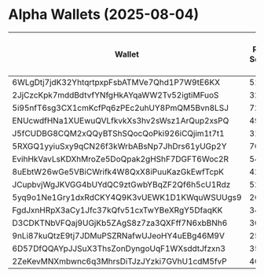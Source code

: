 # Alpha Wallets (2025-08-04)

| Wallet | Risk Score | Backtesting ROI (SOL) | Portfolio Value (USD) | SOL Balance | Farming Attempts / Total Tokens | Farming Ratio (%) | Median/Avg Risk of Last 10 Tokens | Median/Avg MC of Last 10 Tokens | Winrate (%) | ROI (%) | ROI (1D) (%) | Win Rate 1D (%) | Tokens (1D) | ROI (7D) (%) | Win Rate 7D (%) | Tokens (7D) | ROI (30D) (%) | Win Rate 30D (%) | Tokens (30D) | Realized Gains (USD) | Unrealized Gains (USD) | Median/Avg Holding Time (min) | Buy Size | Median/Avg Profit % Per Trade | Median/Avg Loss % Per Trade |
|----------|----------|----------|----------|----------|----------|----------|----------|----------|----------|----------|----------|----------|----------|----------|----------|----------|----------|----------|----------|----------|----------|----------|----------|----------|----------|
| 6WLgDtj7jdK32YhtqrtpxpFsbATMVe7Qhd1P7W9tE6KX | 51.80 | 954.47% | $2210.83 | 13.6363 | 1 / 102 | 0.98% | 4.00/4.30 | $76.38K/$353.34K | 50.98% | 14.60% | 6.93% | 87.50% | 6 | 231.58% | 54.84% | 31 | 107.41% | 51.72% | 87 | $3667.93 | $-13.68 | 31.15/742.19 | $76.47 | 6056.81%/9352.34% | -51.60%/-51.94% |
| 2JjCzcKpk7mddBdtvfYNfgHkAYqaWW2Tv52igtiMFuoS | 32.05 | 5.81% | $6273.58 | 7.9972 | 11 / 288 | 3.82% | 2.00/2.40 | $2.34M/$9.60M | 64.93% | 8.70% | 3.55% | 50.00% | 0 | 3.55% | 37.50% | 3 | 10.99% | 68.18% | 19 | $28984.03 | $1499.75 | 147.48/3495.31 | $212.20 | 10.36%/33.53% | -18.04%/-27.82% |
| 5i95nfT6sg3CX1cmKcfPq6zPEc2uhUY8PmQM5Bvn8LSJ | 72.33 | 5.13% | $3424.62 | 13.7522 | 0 / 16 | 0.00% | 4.50/4.20 | $5.46K/$19.55K | 62.50% | 108.15% | 0.49% | 100.00% | 1 | 2.26% | 50.00% | 3 | 201.32% | 66.67% | 9 | $6924.68 | $803.78 | 36.37/1641.70 | $161.40 | 37.64%/405.12% | -14.49%/-22.08% |
| ENUcwdfHNa1XUEwuQVLfkvkXs3hv2sWsz1ArQup2xsPQ | 49.92 | 4.04% | $6584.28 | 19.1974 | 5 / 150 | 3.33% | 7.00/5.50 | $79.72K/$150.36K | 51.33% | 28.03% | 17.34% | 100.00% | 0 | 10.87% | 66.67% | 3 | 92.44% | 34.88% | 41 | $16574.24 | $76.42 | 186.54/6199.41 | $127.07 | 25.18%/71.48% | -29.86%/-35.87% |
| J5fCUDBG8CQM2xQQyBTShSQocQoPki926iCQjim1t7t1 | 31.19 | 3.89% | $7525.54 | 8.3719 | 0 / 12 | 0.00% | 0.00/1.90 | $5.33M/$32.96M | 83.33% | 21.32% | 0.27% | 100.00% | 0 | 46.00% | 71.43% | 3 | 100.00% | 83.33% | 12 | $7857.53 | $290.82 | 3093.17/10864.84 | $507.60 | -/- | -/- |
| 5RXGQ1yyiuSxy9qCN26f3kWrbABsNp7JhDrs61yUGp2Y | 70.43 | 2.26% | $14009.92 | 29.6590 | 5 / 53 | 9.43% | 4.00/4.30 | $5.40K/$13.29K | 64.15% | 28.00% | 12.81% | 100.00% | 3 | 12.81% | 100.00% | 3 | 224.83% | 62.07% | 25 | $5160.26 | $226.99 | 12.50/1083.25 | $276.46 | 47.75%/60.49% | -33.25%/-36.46% |
| EvihHkVavLsKDXhMroZe5DoQpak2gHShF7DGFT6Woc2R | 54.72 | 1.17% | $6026.06 | 37.1662 | 5 / 50 | 10.00% | 2.50/2.10 | $1.58M/$26.13M | 70.00% | 29.17% | 1.70% | 83.33% | 2 | 12.73% | 89.47% | 12 | 100.00% | 70.00% | 50 | $13582.21 | $548.15 | 24.79/2548.65 | $142.66 | -/- | -/- |
| 8uEbtW26wGe5VBiCWrifk4W8QxX8iPuuKazGkEwfTcpK | 42.71 | 0.95% | $286230.31 | 137.7706 | 0 / 34 | 0.00% | 3.00/2.80 | $8.02K/$451.48K | 50.00% | 28.34% | 0.00% | 0.00% | 0 | 507.17% | 71.43% | 11 | 100.00% | 50.00% | 34 | $12686.05 | $5335.22 | 1076.93/2616.22 | $1698.76 | -/- | -/- |
| JCupbvjWgJKVGG4bUYdQC9ztGwbYBqZF2Qf6h5cU1Rdz | 52.07 | 0.84% | $6303.24 | 8.5025 | 1 / 36 | 2.78% | 4.00/4.70 | $60.37K/$288.56K | 50.00% | 50.99% | 3.09% | 44.44% | 5 | 1593.19% | 52.00% | 25 | 100.00% | 50.00% | 36 | $3191.68 | $1550.86 | 212.97/2105.24 | $193.80 | -/- | -/- |
| 5yq9o1Ne1Gry1dxRdCKY4Q9K3vUEWK1D1KWquWSUUgs9 | 26.71 | 0.42% | $72460.92 | 17.9467 | 0 / 84 | 0.00% | 0.00/1.50 | $5.09M/$18.63M | 51.19% | 26.94% | 0.82% | 55.56% | 1 | 8.06% | 76.47% | 5 | 346.16% | 57.50% | 27 | $30599.86 | $16436.69 | 6432.55/18564.23 | $454.16 | 34.04%/50.41% | -10.17%/-19.45% |
| FgdJxnHRpX3aCy1Jfc37kQfv51cxTwYBeXRgY5DfaqKK | 34.59 | 0.21% | $26879.81 | 94.6850 | 57 / 638 | 8.93% | 0.00/1.30 | $1.32M/$1.27M | 56.27% | 10.79% | 0.34% | 71.43% | 1 | 2.67% | 69.23% | 17 | 12.04% | 63.72% | 79 | $395817.47 | $16748.41 | 839.12/25762.59 | $1243.00 | 11.30%/31.31% | -13.42%/-25.92% |
| D3CDKTNbVFQaj9UGjKb5ZAgS8z7za3QXFff7N6xbBNh6 | 30.13 | 0.13% | $3620.06 | 16.0060 | 0 / 285 | 0.00% | 0.00/1.90 | $5.43M/$13.74M | 49.12% | 2.19% | 1.22% | 66.67% | 4 | 3.26% | 51.25% | 19 | 641.19% | 55.33% | 125 | $3356.21 | $959.11 | 3261.41/19180.38 | $119.00 | 4.50%/9.19% | -4.64%/-9.77% |
| 9nLi87kuQtzE9tj7JDMuPSZRNafwUJeoHY4uEBg46M9V | 25.25 | 0.12% | $7414.98 | 45.7347 | 1 / 30 | 3.33% | 0.00/1.20 | $12.43M/$55.15M | 80.00% | 15.26% | 20.15% | 66.67% | 0 | 181.02% | 83.33% | 2 | 100.00% | 80.00% | 30 | $5183.35 | $642.91 | 33.67/2863.91 | $287.92 | -/- | -/- |
| 6D57DfQQAYpJJSuX3ThsZonDyngoUqF1WXsddtJfzxn3 | 35.90 | 0.00% | $2990.32 | 11.0611 | 1 / 45 | 2.22% | 0.00/0.00 | $114.52M/$460.17M | 75.56% | 34.43% | -0.00% | 0.00% | 0 | 35.98% | 66.67% | 2 | 32.92% | 41.67% | 2 | $81771.84 | $1712.34 | 11277.15/95308.21 | $669.26 | 40.39%/22042.81% | -36.27%/-39.16% |
| 2ZeKevMNXmbwnc6q3MhrsDiTJzJYzki7GVhU1cdM5fvP | 40.00 | 0.00% | $13745.88 | 80.8645 | 0 / 33 | 0.00% | 0.00/0.90 | $23.84M/$294.45M | 81.82% | 72.00% | 0.01% | 100.00% | 0 | 2.15% | 100.00% | 0 | 12.71% | 92.31% | 7 | $545298.40 | $7845.41 | 38622.70/67042.31 | $6736.87 | 55.86%/418.33% | -48.59%/-47.37% |
